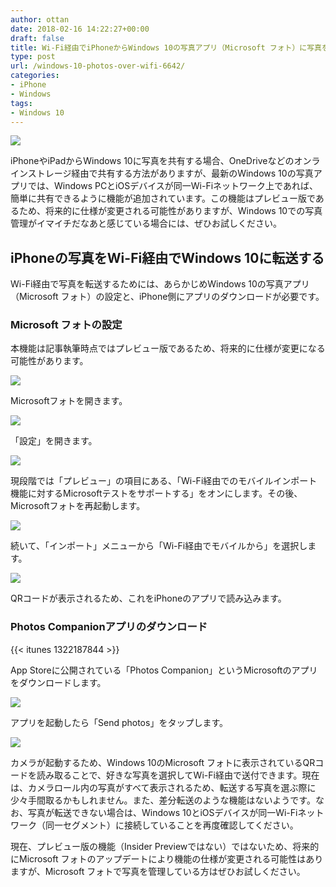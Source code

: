 ```yaml
---
author: ottan
date: 2018-02-16 14:22:27+00:00
draft: false
title: Wi-Fi経由でiPhoneからWindows 10の写真アプリ（Microsoft フォト）に写真を転送する方法
type: post
url: /windows-10-photos-over-wifi-6642/
categories:
- iPhone
- Windows
tags:
- Windows 10
---
```


![](/uploads/2018/02/180216-5a86e20c71894.jpg)

iPhoneやiPadからWindows 10に写真を共有する場合、OneDriveなどのオンラインストレージ経由で共有する方法がありますが、最新のWindows 10の写真アプリでは、Windows PCとiOSデバイスが同一Wi-Fiネットワーク上であれば、簡単に共有できるように機能が追加されています。この機能はプレビュー版であるため、将来的に仕様が変更される可能性がありますが、Windows 10での写真管理がイマイチだなあと感じている場合には、ぜひお試しください。

## iPhoneの写真をWi-Fi経由でWindows 10に転送する

Wi-Fi経由で写真を転送するためには、あらかじめWindows 10の写真アプリ（Microsoft フォト）の設定と、iPhone側にアプリのダウンロードが必要です。

### Microsoft フォトの設定

本機能は記事執筆時点ではプレビュー版であるため、将来的に仕様が変更になる可能性があります。

![](/uploads/2018/02/180216-5a86e219f1431.png)

Microsoftフォトを開きます。

![](/uploads/2018/02/180216-5a86e222233bd.png)

「設定」を開きます。

![](/uploads/2018/02/180216-5a86e228df3dc.png)

現段階では「プレビュー」の項目にある、「Wi-Fi経由でのモバイルインポート機能に対するMicrosoftテストをサポートする」をオンにします。その後、Microsoftフォトを再起動します。

![](/uploads/2018/02/180216-5a86e230bd931.png)

続いて、「インポート」メニューから「Wi-Fi経由でモバイルから」を選択します。

![](/uploads/2018/02/180216-5a86e23bcdf76.png)

QRコードが表示されるため、これをiPhoneのアプリで読み込みます。

### Photos Companionアプリのダウンロード

{{< itunes 1322187844 >}}

App Storeに公開されている「Photos Companion」というMicrosoftのアプリをダウンロードします。

![](/uploads/2018/02/180216-5a86e24592ac0.png)

アプリを起動したら「Send photos」をタップします。

![](/uploads/2018/02/180216-5a86e24d09f97.png)

カメラが起動するため、Windows 10のMicrosoft フォトに表示されているQRコードを読み取ることで、好きな写真を選択してWi-Fi経由で送付できます。現在は、カメラロール内の写真がすべて表示されるため、転送する写真を選ぶ際に少々手間取るかもしれません。また、差分転送のような機能はないようです。なお、写真が転送できない場合は、Windows 10とiOSデバイスが同一Wi-Fiネットワーク（同一セグメント）に接続していることを再度確認してください。

現在、プレビュー版の機能（Insider Previewではない）ではないため、将来的にMicrosoft フォトのアップデートにより機能の仕様が変更される可能性はありますが、Microsoft フォトで写真を管理している方はぜひお試しください。
